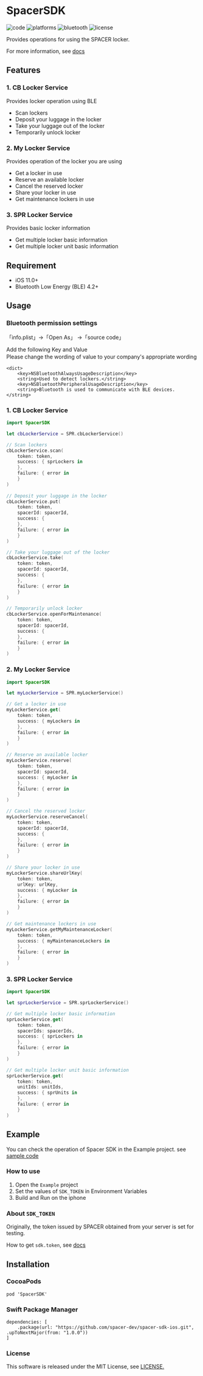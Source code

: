 # SpacerSDK

![code](https://img.shields.io/badge/Swift-5.0%2B-orange)
![platforms](https://img.shields.io/badge/IOS-10.2%2B-orange)
![bluetooth](https://img.shields.io/badge/bluetooth-4.2%2B-brightgreen)
![license](https://img.shields.io/github/license/spacer-dev/spacer-sdk-ios)


Provides operations for using the SPACER locker.

For more information, see [docs](https://rogue-flight-1e9.notion.site/SPACER-API-5d3f6b8831be484e94497ac822099270)

## Features

### 1. CB Locker Service

Provides locker operation using BLE

- Scan lockers
- Deposit your luggage in the locker
- Take your luggage out of the locker
- Temporarily unlock locker

### 2. My Locker Service

Provides operation of the locker you are using

- Get a locker in use
- Reserve an available locker
- Cancel the reserved locker
- Share your locker in use
- Get maintenance lockers in use

### 3. SPR Locker Service

Provides basic locker information

- Get multiple locker basic information
- Get multiple locker unit basic information  
  
## Requirement

- iOS 11.0+
- Bluetooth Low Energy (BLE) 4.2+

## Usage

### Bluetooth permission settings

「info.plist」→「Open As」 →「source code」　　

Add the following Key and Value           
Please change the wording of value to your company's appropriate wording　　

```
<dict>
    <key>NSBluetoothAlwaysUsageDescription</key>
    <string>Used to detect lockers.</string>
    <key>NSBluetoothPeripheralUsageDescription</key>
    <string>Bluetooth is used to communicate with BLE devices.</string>
```

### 1. CB Locker Service

```swift
import SpacerSDK

let cbLockerService = SPR.cbLockerService()

// Scan lockers
cbLockerService.scan(
    token: token,
    success: { sprLockers in
    },
    failure: { error in
    }
)
   
// Deposit your luggage in the locker    
cbLockerService.put(
    token: token,
    spacerId: spacerId,
    success: {
    },
    failure: { error in
    }
)

// Take your luggage out of the locker   
cbLockerService.take(
    token: token,
    spacerId: spacerId,
    success: {
    },
    failure: { error in
    }
)

// Temporarily unlock locker
cbLockerService.openForMaintenance(
    token: token,
    spacerId: spacerId,
    success: {
    },
    failure: { error in
    }
)
```

### 2. My Locker Service

```swift
import SpacerSDK

let myLockerService = SPR.myLockerService()

// Get a locker in use
myLockerService.get(
    token: token,
    success: { myLockers in
    },
    failure: { error in
    }
)

// Reserve an available locker
myLockerService.reserve(
    token: token,
    spacerId: spacerId,
    success: { myLocker in
    },
    failure: { error in
    }
)

// Cancel the reserved locker
myLockerService.reserveCancel(
    token: token,
    spacerId: spacerId,
    success: {
    },
    failure: { error in
    }
)

// Share your locker in use
myLockerService.shareUrlKey(
    token: token,
    urlKey: urlKey,
    success: { myLocker in
    },
    failure: { error in
    }
)

// Get maintenance lockers in use
myLockerService.getMyMaintenanceLocker(
    token: token,
    success: { myMaintenanceLockers in
    },
    failure: { error in
    }
)
```

### 3. SPR Locker Service

```swift
import SpacerSDK

let sprLockerService = SPR.sprLockerService()

// Get multiple locker basic information
sprLockerService.get(
    token: token,
    spacerIds: spacerIds,
    success: { sprLockers in
    },
    failure: { error in
    }
)

// Get multiple locker unit basic information
sprLockerService.get(
    token: token,
    unitIds: unitIds,
    success: { sprUnits in
    },
    failure: { error in
    }
)

```

## Example

You can check the operation of Spacer SDK in the Example project. see [sample code](https://github.com/spacer-dev/spacer-sdk-ios/tree/master/Example/Sources)    

### How to use

1. Open the `Example` project
2. Set the values of `SDK_TOKEN` in Environment Variables
3. Build and Run on the iphone

### About `SDK_TOKEN`

Originally, the token issued by SPACER obtained from your server is set for testing.

How to get `sdk.token`, see [docs](https://rogue-flight-1e9.notion.site/SPACER-API-5d3f6b8831be484e94497ac822099270)


## Installation

### CocoaPods

```
pod 'SpacerSDK'
```

### Swift Package Manager

```
dependencies: [
    .package(url: "https://github.com/spacer-dev/spacer-sdk-ios.git", .upToNextMajor(from: "1.0.0"))
]
```

### License
This software is released under the MIT License, see [LICENSE.](https://github.com/spacer-dev/spacer-sdk-ios/blob/master/LICENSE)
